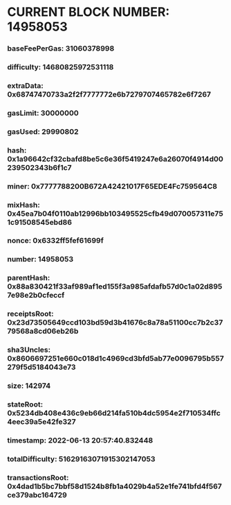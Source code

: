 # CURRENT BLOCK NUMBER: 14958053

### baseFeePerGas: 31060378998
### difficulty: 14680825972531118
### extraData: 0x68747470733a2f2f7777772e6b7279707465782e6f7267
### gasLimit: 30000000
### gasUsed: 29990802
### hash: 0x1a96642cf32cbafd8be5c6e36f5419247e6a26070f4914d00239502343b6f1c7
### miner: 0x7777788200B672A42421017F65EDE4Fc759564C8
### mixHash: 0x45ea7b04f0110ab12996bb103495525cfb49d070057311e751c91508545ebd86
### nonce: 0x6332ff5fef61699f
### number: 14958053
### parentHash: 0x88a830421f33af989af1ed155f3a985afdafb57d0c1a02d8957e98e2b0cfeccf
### receiptsRoot: 0x23d73505649ccd103bd59d3b41676c8a78a51100cc7b2c3779568a8cd06eb26b
### sha3Uncles: 0x8606697251e660c018d1c4969cd3bfd5ab77e0096795b557279f5d5184043e73
### size: 142974
### stateRoot: 0x5234db408e436c9eb66d214fa510b4dc5954e2f710534ffc4eec39a5e42fe327
### timestamp: 2022-06-13 20:57:40.832448
### totalDifficulty: 51629163071915302147053
### transactionsRoot: 0x4dad1b5bc7bbf58d1524b8fb1a4029b4a52e1fe741bfd4f567ce379abc164729
